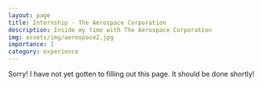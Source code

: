 ```yaml
---
layout: page
title: Internship - The Aerospace Corporation
description: Inside my time with The Aerospace Corporation
img: assets/img/aerospace2.jpg
importance: 1
category: experience
---
```


Sorry! I have not yet gotten to filling out this page. It should be done shortly!
